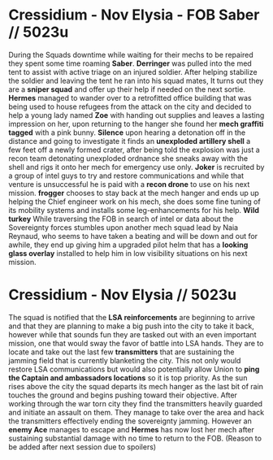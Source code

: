 # Cressidium - Nov Elysia - FOB Saber // 5023u
During the Squads downtime while waiting for their mechs to be repaired they spent some time roaming **Saber**. **Derringer** was pulled into the med tent to assist with active triage on an injured soldier. After helping stabilize the soldier and leaving the tent he ran into his squad mates, It turns out they are a **sniper squad** and offer up their help if needed on the next sortie. **Hermes** managed to wander over to a retrofitted office building that was being used to house refugees from the attack on the city and decided to help a young lady named **Zoe** with handing out supplies and leaves a lasting impression on her, upon returning to the hanger she found her **mech graffiti tagged** with a pink bunny. **Silence** upon hearing a detonation off in the distance and going to investigate it finds an **unexploded artillery shell** a few feet off a newly formed crater, after being told the explosion was just a recon team detonating unexploded ordnance she sneaks away with the shell and rigs it onto her mech for emergency use only. **Joker** is recruited by a group of intel guys to try and restore communications and while that venture is unsuccessful he is paid with a **recon drone** to use on his next mission. **frogger** chooses to stay back at the mech hanger and ends up up helping the Chief engineer work on his mech, she does some fine tuning of its mobility systems and installs some leg-enhancements for his help. **Wild turkey** While traversing the FOB in search of intel or data about the Sovereignty forces stumbles upon another mech squad lead by Naia Reynaud, who seems to have taken a beating and will be down and out for awhile, they end up giving him a upgraded pilot helm that has a **looking glass overlay** installed to help him in low visibility situations on his next mission. 

# Cressidium - Nov Elysia // 5023u
The squad is notified that the **LSA reinforcements** are beginning to arrive and that they are planning to make a big push into the city to take it back, however while that sounds fun they are tasked out with an even important mission, one that would sway the favor of battle into LSA hands. They are to locate and take out the last few **transmitters** that are sustaining the jamming field that is currently blanketing the city. This not only would restore LSA communications but would also potentially allow Union to **ping the Captain and ambassadors locations** so it is top priority.  As the sun rises above the city the squad departs its mech hanger as the last bit of rain touches the ground and begins pushing toward their objective. After working through the war torn city they find the transmitters heavily guarded and initiate an assault on them. They manage to take over the area and hack the transmitters effectively ending the sovereignty jamming. However an **enemy Ace** manages to escape and **Hermes** has now lost her mech after sustaining substantial damage with no time to return to the FOB. (Reason to be added after next session due to spoilers)
